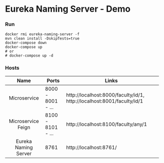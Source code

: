 # Eureka Naming Server - Demo

### Run

```shell
docker rmi eureka-naming-server -f
mvn clean install -DskipTests=true
docker-compose down
docker-compose up
# or
# docker-compose up -d
```

### Hosts


|         Name         | Ports             |  Links      |
|:--------------------:|-------------------|-------------|
| Microservice         | 8000 - 8001 - ... | http://localhost:8000/faculty/id/1, http://localhost:8001/faculty/id/1 |
| Microservice Feign   | 8100 - 8101 - ... | http://localhost:8100/faculty/any/1 |
| Eureka Naming Server | 8761              | http://localhost:8761/ |